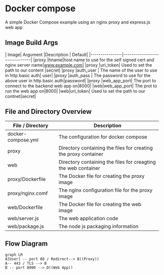 # Docker compose

A simple Docker Compose example using an nginx proxy and express.js web app

## Image Build Args

|  Image| Argument |Description | Default|
|----------------|-------------------------------|
|proxy |hname|host name to use for the self signed cert and nginx server name|www.example.com|
|proxy |url_token| Used to set the path to our content |secret|
|proxy |auth_user | The name of the user to use in http basic auth| user|
|proxy |auth_pass | The password to use for the above user in http basic auth|password|
|proxy |web_app_port| The port to connect to the backend web app on|8000|
|web|web_app_port| The prot to run the web app on|8000|
|web|url_token| Used to set the path to our contnet|secret|

## File and Directory Overview

|  File / Directory               |Description                                   |
|----------------|-------------------------------|
|docker-compose.yml |The configuration for docker compose|
|proxy          |Directory containing the files for creating the proxy container            |
|web          |Directory containing the files for creagting the web container|
| proxy/Dockerfile| The Docker file for creating the proxy image|
| proxy/nginx.comf| The nginx configuration file for the proxy image|
|web/Dockerfile| The Docker file for creating the web image|
|web/server.js| The web application code|
|web/package.js| The node js packaging information| 

## Flow Diagram


```mermaid
graph LR
A[User] -- port 80 / Redirect--> B((Proxy)) 
A-- 443 / TLS --> B
B -- port 8000 --> D((Web App))
```
